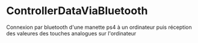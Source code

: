 # ControllerDataViaBluetooth
Connexion par bluetooth d'une manette ps4 à un ordinateur puis réception des valeures des touches analogues sur l'ordinateur 
